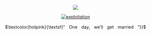 <div align="center">

![](https://komarev.com/ghpvc/?username=ivangaze&color=ffaece&label=ㅤ+ㅤ+⟡+ㅤ+ㅤ&style=plastic)


<div align="center"> 
  
  <a href="https://imgbb.com/"><img src="https://i.ibb.co/93yXvPnG/exploitation.png" alt="exploitation" border="0" /></a>

  <div align="center">
    
  $\textcolor{hotpink}{\textsf{“ㅤOneㅤday,ㅤwe’llㅤgetㅤmarriedㅤ”}}$
